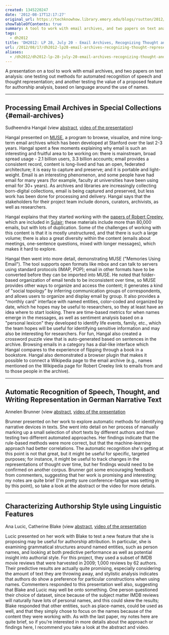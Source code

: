 ```yaml
---
created: 1345220247
date: '2012-08-17T12:17:27'
original_url: https://techknowhow.library.emory.edu/blogs/rsutton/2012/08/17/dh2012-lp28-email-archives-recognizing-thought-representation-author-analysis
showTableOfContents: true
summary: A tool to work with email archives, and two papers on text analysis.
tags:
  - dh2012
title: 'DH2012: LP 28, July 20 - Email Archives, Recognizing Thought and Speech Representation, and Author Analysis'
url: /2012/08/17/dh2012-lp28-email-archives-recognizing-thought-representation-author-analysis/
aliases:
  - /dh2012/dh2012-lp-28-july-20-email-archives-recognizing-thought-and-speech-representation-and-author-analysis/
---
```





A presentation on a tool to work with email archives, and two papers on text analysis: one testing out methods for automated recognition of speech and thought representation; and another testing the value of a proposed feature for authorship analysis, based on language around the use of names.

* * *

## Processing Email Archives in Special Collections {#email-archives}

Sudheendra Hangal (view [abstract](http://www.dh2012.uni-hamburg.de/conference/programme/abstracts/processing-email-archives-in-special-collections/), [video of the presentation](http://lecture2go.uni-hamburg.de/konferenzen/-/k/14031))

Hangal presented on [MUSE](http://mobisocial.stanford.edu/muse/), a program to browse, visualize, and mine long-term email archives which has been developed at Stanford over the last 2-3 years. Hangal spent a few moments explaining why email is such an interesting and fruitful area to be working on: there is mainstream, broad spread usage - 2.1 billion users, 3.3 billion accounts; email provides a consistent record, content is long-lived and has an open, federated architecture; it is easy to capture and preserve; and it is portable and light-weight.  Email is an interesting phenomenon, and some people have had email for many years (for example, faculty at universities have been using email for 30+ years).  As archives and libraries are increasingly collecting born-digital collections, email is being captured and preserved, but less work has been done for processing and delivery.  Hangal says that the stakeholders for their project team include donors, curators, archivists, as well as researchers.

Hangal explains that they started working with the [papers of Robert Creeley](http://www-sul.stanford.edu/depts/hasrg/ablit/amerlit/creeley.html), which are included in [Sulair](http://www-sul.stanford.edu/); these materials include more than 80,000 emails, but with lots of duplication.  Some of the challenges of working with this content is that it is mostly unstructured, and that there is such a large volume; there is also a great diversity within the content (emails about meetings, one-sentence questions, mixed with longer messages), which makes it hard to explore.

Hangal then went into more detail, demonstrating MUSE ("Memories Using Email").  The tool supports open formats like mbox and can talk to servers using standard protocols (IMAP, POP); email in other formats have to be converted before they can be imported into MUSE.  He noted that folder-based organization of email tends to be inconsistent over time, so MUSE provides other ways to organize and access the content; it generates a kind of "social topology" by inferring communication groups of correspondents, and allows users to organize and display email by group.  It also provides a "monthly card" interface with named entities, color-coded and organized by date, which he hopes may be useful to researchers, so they at least have an idea where to start looking.  There are time-based metrics for when names emerge in the messages, as well as sentiment analysis based on a "personal lexicon" they developed to identify life events, family, etc., which the team hopes will be useful for identifying sensitive information and may also be interesting for researchers.  For fun, Hangal also created a crossword puzzle view that is auto-generated based on sentences in the archive.  Browsing emails in a category has a dial-like interface which Hangal compares to the experience of flipping through a book in a bookstore.  Hangal also demonstrated a browser plugin that makes it possible to connect a Wikipedia page to the email archive (e.g., names mentioned on the Wikipedia page for Robert Creeley link to emails from and to those people in the archive).

* * *

## Automatic Recognition of Speech, Thought, and Writing Representation in German Narrative Text

Annelen Brunner (view [abstract](http://www.dh2012.uni-hamburg.de/conference/programme/abstracts/automatic-recognition-of-speech-thought-and-writing-representation-in-german-narrative-texts/), [video of the presentation](http://lecture2go.uni-hamburg.de/konferenzen/-/k/14032)

Brunner presented on her work to explore automatic methods for identifying narrative devices in texts. She went into detail on her process of manually marking up a small selection of short texts by different authors and then testing two different automated approaches.  Her findings indicate that the rule-based methods were more correct, but that the machine-learning approach had better correlations.  The automatic recognition she's getting at this point is not that great, but it might be useful for specific, targeted purposes; for instance, it might be useful to track changes in the representations of thought over time, but her findings would need to be confirmed on another corpus.  Brunner got some encouraging feedback from commenters, suggesting that her work is promising and interesting; my notes are quite brief (I'm pretty sure conference-fatigue was setting in by this point), so take a look at the abstract or the video for more details.

* * *

## Characterizing Authorship Style using Linguistic Features

Ana Lucic, Catherine Blake (view [abstract](http://www.dh2012.uni-hamburg.de/conference/programme/abstracts/characterizing-authorship-style-using-linguistic-features/), [video of the presentation](http://lecture2go.uni-hamburg.de/konferenzen/-/k/14033)

Lucic presented on her work with Blake to test a new feature that she is proposing may be useful for authorship attribution.  In particular, she is examining grammatical structures around named entities, such as person names, and looking at both predictive performance as well as potential insight into authorial style.  For this project, they used a subset of IMDB movie reviews that were harvested in 2009; 1,000 reviews by 62 authors.  Their predictive results are actually quite promising, especially considering the amount of text they are throwing away, and stylistic analysis indicates that authors do show a preference for particular constructions when using names.  Commenters responded to this presentation well also, suggesting that Blake and Lucic may well be onto something.  One person questioned their choice of dataset, since because of the subject matter IMDB reviews will naturally have lots of personal names, and this could skew the results; Blake responded that other entities, such as place-names, could be used as well, and that they simply chose to focus on the names because of the content they were working with.  As with the last paper, my notes here are quite brief, so if you're interested in more details about the approach or findings here, I recommend you take a look at the abstract and video.